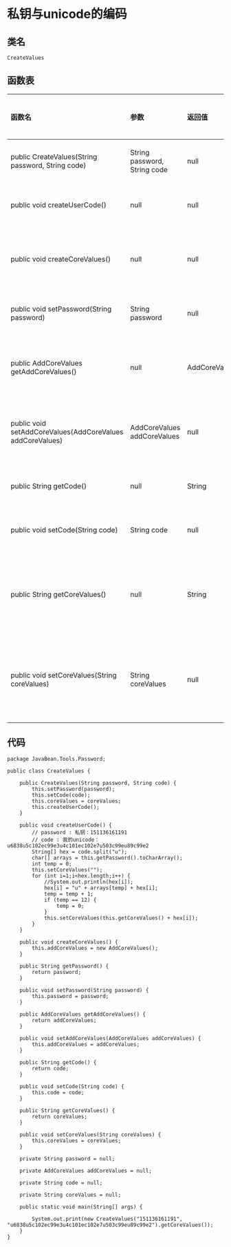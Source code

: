 # 私钥与unicode的编码

## 类名

```
CreateValues
```

## 函数表

| 函数名 | 参数 | 返回值 | 功能描述 |
| :--- | :--- | :--- | :--- |
| public CreateValues\(String password, String code\) | String password, String code | null | 构造函数 |
| public void createUserCode\(\) | null | null | 创建用户 |
| public void createCoreValues\(\) | null | null | 创建新的编码 |
| public void setPassword\(String password\) | String password | null | 设置密码 |
| public AddCoreValues getAddCoreValues\(\) | null | AddCoreValues | 获取加密工具 |
| public void setAddCoreValues\(AddCoreValues addCoreValues\) | AddCoreValues addCoreValues | null | 设置加密工具 |
| public String getCode\(\) | null | String | 获取编码 |
| public void setCode\(String code\) | String code | null | 设置编码 |
| public String getCoreValues\(\) | null | String | 获取带密码的编码 |
| public void setCoreValues\(String coreValues\) | String coreValues | null | 设置带密码的编码 |

## 代码

```
package JavaBean.Tools.Password;

public class CreateValues {

    public CreateValues(String password, String code) {
        this.setPassword(password);
        this.setCode(code);
        this.coreValues = coreValues;
        this.createUserCode();
    }

    public void createUserCode() {
        // password : 私钥：151136161191
        // code : 我的unicode：u6838u5c102ec99e3u4c101ec102e7u503c99eu89c99e2
        String[] hex = code.split("u");
        char[] arrays = this.getPassword().toCharArray();
        int temp = 0;
        this.setCoreValues("");
        for (int i=1;i<hex.length;i++) {
            //System.out.println(hex[i]);
            hex[i] = "u" + arrays[temp] + hex[i];
            temp = temp + 1;
            if (temp == 12) {
                temp = 0;
            }
            this.setCoreValues(this.getCoreValues() + hex[i]);
        }
    }

    public void createCoreValues() {
        this.addCoreValues = new AddCoreValues();
    }

    public String getPassword() {
        return password;
    }

    public void setPassword(String password) {
        this.password = password;
    }

    public AddCoreValues getAddCoreValues() {
        return addCoreValues;
    }

    public void setAddCoreValues(AddCoreValues addCoreValues) {
        this.addCoreValues = addCoreValues;
    }

    public String getCode() {
        return code;
    }

    public void setCode(String code) {
        this.code = code;
    }

    public String getCoreValues() {
        return coreValues;
    }

    public void setCoreValues(String coreValues) {
        this.coreValues = coreValues;
    }

    private String password = null;

    private AddCoreValues addCoreValues = null;

    private String code = null;

    private String coreValues = null;

    public static void main(String[] args) {

        System.out.print(new CreateValues("151136161191", "u6838u5c102ec99e3u4c101ec102e7u503c99eu89c99e2").getCoreValues());
    }
}
```



